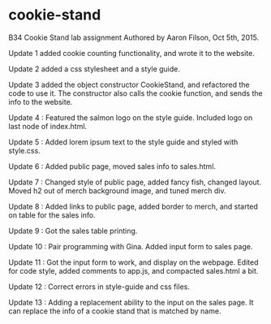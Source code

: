 # cookie-stand
B34 Cookie Stand lab assignment
Authored by Aaron Filson, Oct 5th, 2015.

Update 1 added cookie counting functionality, and wrote it to the website.

Update 2 added a css stylesheet and a style guide.

Update 3 added the object constructor CookieStand, and refactored the code to use it.
The constructor also calls the cookie function, and sends the info to the website.

Update 4 : Featured the salmon logo on the style guide. Included logo on last
node of index.html.

Update 5 : Added lorem ipsum text to the style guide and styled with style.css.

Update 6 : Added public page, moved sales info to sales.html.

Update 7 : Changed style of public page, added fancy fish, changed layout. Moved
h2 out of merch background image, and tuned merch div.

Update 8 : Added links to public page, added border to merch, and started on table
for the sales info.

Update 9 : Got the sales table printing.

Update 10 : Pair programming with Gina. Added input form to sales page.

Update 11 : Got the input form to work, and display on the webpage. Edited for
code style, added comments to app.js, and compacted sales.html a bit.

Update 12 : Correct errors in style-guide and css files.

Update 13 : Adding a replacement ability to the input on the sales page.
It can replace the info of a cookie stand that is matched by name.
